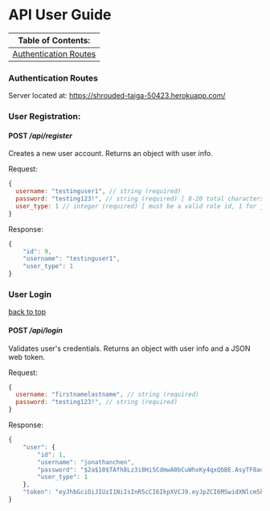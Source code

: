 # **API User Guide**

|**Table of Contents:**|
|-|
|[Authentication Routes](#Authentication-Routes)|

### **Authentication Routes**

Server located at: https://shrouded-taiga-50423.herokuapp.com/

###  **User Registration**:

#### POST */api/register*

Creates a new user account.
Returns an object with user info.

Request:
```javascript
{
  username: "testinguser1", // string (required) 
  password: "testing123!", // string (required) [ 8-20 total characters | min. 1 special character | min. 1 digit | min. 1 letter]
  user_type: 1 // integer (required) [ must be a valid role id, 1 for jobseeker or 2 for company]
}
```
Response:

```javascript
{
    "id": 9,
    "username": "testinguser1",
    "user_type": 1
}
```

### **User Login** 
[back to top](#api-user-guide)
#### POST */api/login*

Validates user's credentials.
Returns an object with user info and a JSON web token.

Request:
```javascript
{
  username: "firstnamelastname", // string (required)
  password: "testing123!", // string (required)
}
```

Response:
```javascript
{
    "user": {
        "id": 1,
        "username": "jonathanchen",
        "password": "$2a$10$TAfh8Lz3i8HiSCdmwA0bCuWhxKy4qxQbBE.AsyTF8aqdlmWEpyXb.",
        "user_type": 1
    },
    "token": "eyJhbGciOiJIUzI1NiIsInR5cCI6IkpXVCJ9.eyJpZCI6MSwidXNlcm5hbWUiOiJqb25hdGhhbmNoZW4iLCJ1c2VyX3R5cGUiOjEsImlhdCI6MTU4MDczOTA5MiwiZXhwIjoxNTgwNzQyNjkyfQ.ytsHPvIFDlC0DxpZBY1meYnAEzvlwf1ml6VquV5dNRk"
}
```
